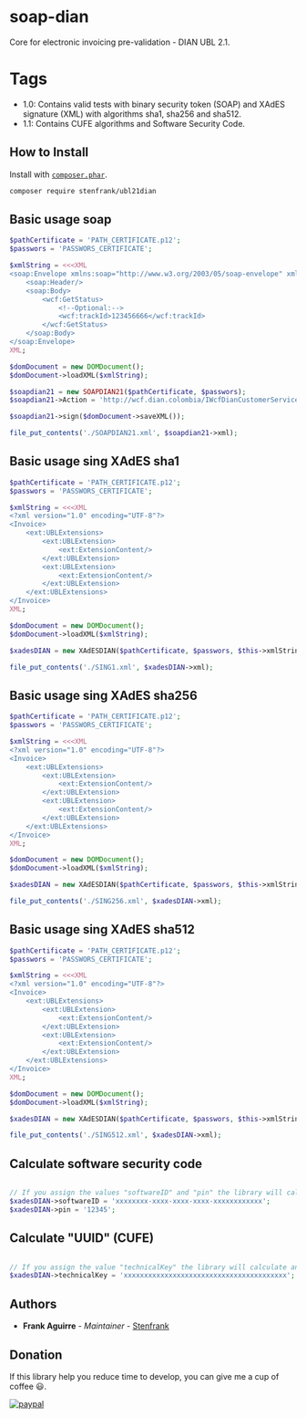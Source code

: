# soap-dian

Core for electronic invoicing pre-validation - DIAN UBL 2.1.

# Tags
* 1.0: Contains valid tests with binary security token (SOAP) and XAdES signature (XML) with algorithms sha1, sha256 and sha512.
* 1.1: Contains CUFE algorithms and Software Security Code.

## How to Install

Install with [`composer.phar`](http://getcomposer.org).

```sh
composer require stenfrank/ubl21dian
```

## Basic usage soap

```php
$pathCertificate = 'PATH_CERTIFICATE.p12';
$passwors = 'PASSWORS_CERTIFICATE';

$xmlString = <<<XML
<soap:Envelope xmlns:soap="http://www.w3.org/2003/05/soap-envelope" xmlns:wcf="http://wcf.dian.colombia">
    <soap:Header/>
    <soap:Body>
        <wcf:GetStatus>
            <!--Optional:-->
            <wcf:trackId>123456666</wcf:trackId>
        </wcf:GetStatus>
    </soap:Body>
</soap:Envelope>
XML;

$domDocument = new DOMDocument();
$domDocument->loadXML($xmlString);

$soapdian21 = new SOAPDIAN21($pathCertificate, $passwors);
$soapdian21->Action = 'http://wcf.dian.colombia/IWcfDianCustomerServices/GetStatus';

$soapdian21->sign($domDocument->saveXML());

file_put_contents('./SOAPDIAN21.xml', $soapdian21->xml);
```
## Basic usage sing XAdES sha1

```php
$pathCertificate = 'PATH_CERTIFICATE.p12';
$passwors = 'PASSWORS_CERTIFICATE';

$xmlString = <<<XML
<?xml version="1.0" encoding="UTF-8"?>
<Invoice>
    <ext:UBLExtensions>
        <ext:UBLExtension>
            <ext:ExtensionContent/>
        </ext:UBLExtension>
        <ext:UBLExtension>
            <ext:ExtensionContent/>
        </ext:UBLExtension>
    </ext:UBLExtensions>
</Invoice>
XML;

$domDocument = new DOMDocument();
$domDocument->loadXML($xmlString);

$xadesDIAN = new XAdESDIAN($pathCertificate, $passwors, $this->xmlString, XAdESDIAN::ALGO_SHA1);

file_put_contents('./SING1.xml', $xadesDIAN->xml);
```

## Basic usage sing XAdES sha256

```php
$pathCertificate = 'PATH_CERTIFICATE.p12';
$passwors = 'PASSWORS_CERTIFICATE';

$xmlString = <<<XML
<?xml version="1.0" encoding="UTF-8"?>
<Invoice>
    <ext:UBLExtensions>
        <ext:UBLExtension>
            <ext:ExtensionContent/>
        </ext:UBLExtension>
        <ext:UBLExtension>
            <ext:ExtensionContent/>
        </ext:UBLExtension>
    </ext:UBLExtensions>
</Invoice>
XML;

$domDocument = new DOMDocument();
$domDocument->loadXML($xmlString);

$xadesDIAN = new XAdESDIAN($pathCertificate, $passwors, $this->xmlString);

file_put_contents('./SING256.xml', $xadesDIAN->xml);
```

## Basic usage sing XAdES sha512

```php
$pathCertificate = 'PATH_CERTIFICATE.p12';
$passwors = 'PASSWORS_CERTIFICATE';

$xmlString = <<<XML
<?xml version="1.0" encoding="UTF-8"?>
<Invoice>
    <ext:UBLExtensions>
        <ext:UBLExtension>
            <ext:ExtensionContent/>
        </ext:UBLExtension>
        <ext:UBLExtension>
            <ext:ExtensionContent/>
        </ext:UBLExtension>
    </ext:UBLExtensions>
</Invoice>
XML;

$domDocument = new DOMDocument();
$domDocument->loadXML($xmlString);

$xadesDIAN = new XAdESDIAN($pathCertificate, $passwors, $this->xmlString, XAdESDIAN::ALGO_SHA512);

file_put_contents('./SING512.xml', $xadesDIAN->xml);
```

## Calculate software security code
```php

// If you assign the values "softwareID" and "pin" the library will calculate and assign "Software Security Code" at the moment of signing the document.
$xadesDIAN->softwareID = 'xxxxxxxx-xxxx-xxxx-xxxx-xxxxxxxxxxxx';
$xadesDIAN->pin = '12345';
```

## Calculate "UUID" (CUFE)
```php

// If you assign the value "technicalKey" the library will calculate and assign "UUID" (CUFE) at the moment of signing the document
$xadesDIAN->technicalKey = 'xxxxxxxxxxxxxxxxxxxxxxxxxxxxxxxxxxxxxxxx';
```

## Authors

* **Frank Aguirre** - *Maintainer* - [Stenfrank](https://github.com/Stenfrank/)

## Donation
If this library help you reduce time to develop, you can give me a cup of coffee :smiley:.

[![paypal](https://www.paypalobjects.com/en_US/i/btn/btn_donateCC_LG.gif)](https://www.paypal.me/stenfrank/1?locale.x=es_XC)
 
